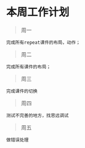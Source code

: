 本周工作计划 
=============

> 周一

    完成所有repeat课件的布局，动作；

> 周二

    完成所有课件的布局；

> 周三

    完成课件的切换

> 周四

    测试不完善的地方，找思远调试

> 周五

    做错误处理